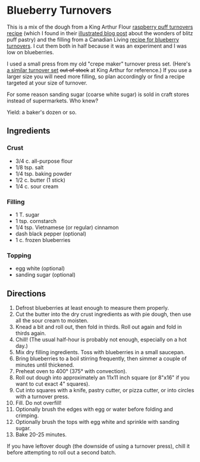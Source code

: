 # Blueberry Turnovers

This is a mix of the dough from a King Arthur Flour [raspberry puff turnovers recipe](http://www.kingarthurflour.com/recipes/raspberry-puff-turnovers-recipe) (which I found in their [illustrated blog post](http://www.kingarthurflour.com/blog/2009/07/02/love-flaky-turnovers-dont-love-fussing-blitz-puff-to-the-rescue/) about the wonders of blitz puff pastry) and the filling from a Canadian Living [recipe for blueberry turnovers](http://www.canadianliving.com/food/baking_and_desserts/blueberry_turnovers.php).  I cut them both in half because it was an experiment and I was low on blueberries.

I used a small press from my old "crepe maker" turnover press set. (Here's [a similar turnover set](https://shop.kingarthurbaking.com/items/turnover-cutters-set-of-3) ~~out of stock~~ at King Arthur for reference.)  If you use a larger size you will need more filling, so plan accordingly or find a recipe targeted at your size of turnover.

For some reason sanding sugar (coarse white sugar) is sold in craft stores instead of supermarkets.  Who knew?

Yield: a baker's dozen or so.

## Ingredients

### Crust

* 3/4 c. all-purpose flour 
* 1/8 tsp. salt
* 1/4 tsp. baking powder
* 1/2 c. butter (1 stick)
* 1/4 c. sour cream

### Filling

* 1 T. sugar
* 1 tsp. cornstarch
* 1/4 tsp. Vietnamese (or regular) cinnamon
* dash black pepper (optional)
* 1 c. frozen blueberries

### Topping

* egg white (optional)
* sanding sugar (optional)

## Directions

1. Defrost blueberries at least enough to measure them properly.
2. Cut the butter into the dry crust ingredients as with pie dough, then use all the sour cream to moisten.
3. Knead a bit and roll out, then fold in thirds.  Roll out again and fold in thirds again.
4. Chill!  (The usual half-hour is probably not enough, especially on a hot day.)
3. Mix dry filling ingredients.  Toss with blueberries in a small saucepan.
4. Bring blueberries to a boil stirring frequently, then simmer a couple of minutes until thickened.
5. Preheat oven to 400° (375° with convection).
5. Roll out dough into approximately an 11x11 inch square (or 8"x16" if you want to cut exact 4" squares).
6. Cut into squares with a knife, pastry cutter, or pizza cutter, or into circles with a turnover press.
7. Fill.  Do not overfill!
8. Optionally brush the edges with egg or water before folding and crimping.
9. Optionally brush the tops with egg white and sprinkle with sanding sugar.
8. Bake 20-25 minutes.

If you have leftover dough (the downside of using a turnover press), chill it before attempting to roll out a second batch.
